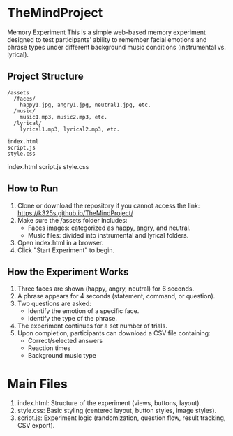 # TheMindProject

Memory Experiment
This is a simple web-based memory experiment designed to test participants' ability to remember facial emotions and phrase types under different background music conditions (instrumental vs. lyrical).

## Project Structure
```
/assets
  /faces/
    happy1.jpg, angry1.jpg, neutral1.jpg, etc.
  /music/
    music1.mp3, music2.mp3, etc.
  /lyrical/
    lyrical1.mp3, lyrical2.mp3, etc.

index.html
script.js
style.css
```


index.html
script.js
style.css

## How to Run
1. Clone or download the repository if you cannot access the link: https://k325s.github.io/TheMindProject/
2. Make sure the /assets folder includes:
    - Faces images: categorized as happy, angry, and neutral.
    - Music files: divided into instrumental and lyrical folders.
3. Open index.html in a browser.
4. Click "Start Experiment" to begin.

## How the Experiment Works
1. Three faces are shown (happy, angry, neutral) for 6 seconds.
2. A phrase appears for 4 seconds (statement, command, or question).
3. Two questions are asked:
    - Identify the emotion of a specific face.
    - Identify the type of the phrase.
4. The experiment continues for a set number of trials.
5. Upon completion, participants can download a CSV file containing:
    - Correct/selected answers
    - Reaction times
    - Background music type

# Main Files
1. index.html: Structure of the experiment (views, buttons, layout).
2. style.css: Basic styling (centered layout, button styles, image styles).
3. script.js: Experiment logic (randomization, question flow, result tracking, CSV export).
